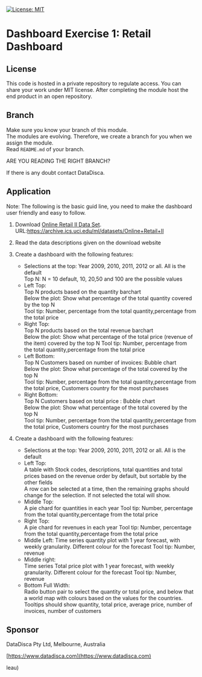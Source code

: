 [![License: MIT](https://img.shields.io/badge/License-MIT-yellow.svg)](https://opensource.org/licenses/MIT)
# Dashboard Exercise 1: Retail Dashboard

## License
This code is hosted in a private repository to regulate access. 
You can share your work under MIT license.
After completing the module host the end product in an open repository.  

## Branch
 Make sure you know your branch of this module.  
 The modules are evolving. 
 Therefore, we create a branch for you when we assign the module.  
 Read `README.md` of your branch.
 
 ARE YOU READING THE RIGHT BRANCH?
 
 If there is any doubt contact DataDisca.
 
 ## 
 
 ## Application
 Note: The following is the basic guid line, you need to make the dashboard user friendly and easy to follow.
1. Download [Online Retail II Data Set](https://archive.ics.uci.edu/ml/datasets/Online+Retail+II). URL:https://archive.ics.uci.edu/ml/datasets/Online+Retail+II
1. Read the data descriptions given on the download website 
1. Create a dashboard with the following features:  
      
    * Selections at the top:
        Year 2009, 2010, 2011, 2012 or all. All is the default  
        Top N: N = 10 default, 10, 20,50 and 100 are the possible values        
    * Left Top:  
        Top N products based on the quantity barchart  
        Below the plot:   Show what percentage of the total quantity covered by the top N  
        Tool tip: Number, percentage from the total quantity,percentage from the total price         
    * Right Top:  
        Top N products based on the total revenue barchart  
        Below the plot: Show what percentage of the total price (revenue of the item) covered by the top N
        Tool tip: Number, percentage from the total quantity,percentage from the total price
    * Left Bottom:  
        Top N Customers based on number of invoices: Bubble chart   
        Below the plot: Show what percentage of the total covered by the top N  
        Tool tip: Number, percentage from the total quantity,percentage from the total price, Customers country for the most purchases
    * Right Bottom:     
        Top N Customers based on total price : Bubble chart   
        Below the plot: Show what percentage of the total covered by the top N  
        Tool tip: Number, percentage from the total quantity,percentage from the total price, Customers country for the most purchases

2.  Create a dashboard with the following features:
    * Selections at the top:
        Year 2009, 2010, 2011, 2012 or all. All is the default
    * Left Top:  
        A table with Stock codes, descriptions, total quantities and total prices based on the revenue order by default, 
        but sortable by the other fields         
        A row can be selected at a time, then the remaining graphs should change for the selection. If not selected the total will show. 
    * Middle Top:  
        A pie chard for quantities in each year
        Tool tip: Number, percentage from the total quantity,percentage from the total price
    * Right Top:  
        A pie chard for revenues in each year
        Tool tip: Number, percentage from the total quantity,percentage from the total price    
    * Middle Left:
        Time series quantity plot with 1 year forecast, with weekly granularity. Different colour for the forecast
        Tool tip: Number, revenue
    * Middle right:     
        Time series Total price plot with 1 year forecast, with weekly granularity. Different colour for the forecast
        Tool tip: Number, revenue
    * Bottom Full Width:  
        Radio button pair to select the quantity or total price, 
        and below that a world map with colours based on the values for the countries.
        Tooltips should show quantity, total price, average price, number of invoices, number of customers 
         
## Sponsor
DataDisca Pty Ltd, Melbourne, Australia

[https://www.datadisca.com](https://www.datadisca.com)

        
          
        
    
 leau)
